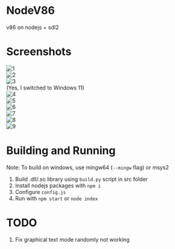 # NodeV86
v86 on nodejs + sdl2
# Screenshots
![1](https://user-images.githubusercontent.com/68371847/170811290-a021e0c2-e027-4f1c-a316-6016f9d4409f.png) <br />
![2](https://user-images.githubusercontent.com/68371847/170811291-a1d0a4f7-e7fd-494e-b498-ac8b78ce722e.png) <br />
![3](https://user-images.githubusercontent.com/68371847/170811292-da0f1d7f-46ab-415e-bad8-4a6dd65aab76.png) <br />
(Yes, I switched to Windows 11) <br />
![4](https://user-images.githubusercontent.com/68371847/171554543-8dbbd2e4-f789-488d-84d4-2ab676ba4ab8.png) <br />
![5](https://user-images.githubusercontent.com/68371847/171554546-c6b03335-2a04-4360-b431-4ffade1c5eae.png) <br />
![6](https://user-images.githubusercontent.com/68371847/171554549-590c8cd2-45de-4c88-b510-bdc359052068.png) <br />
![7](https://user-images.githubusercontent.com/68371847/171852149-0440a978-a5dd-4bb7-b4d5-34b723d4d50e.png) <br />
![8](https://user-images.githubusercontent.com/68371847/171556875-3d228a0f-d213-494a-8771-9f4972517fb5.png) <br />
![9](https://user-images.githubusercontent.com/68371847/171573355-ded15c49-d23b-4867-88a8-a25f6a05afe5.png)
# Building and Running
Note: To build on windows, use mingw64 (`--mingw` flag) or msys2 <br />
1) Build .dll/.so library using `build.py` script in src folder <br />
2) Install nodejs packages with `npm i` <br />
3) Configure `config.js` <br />
4) Run with `npm start` or `node index`
# TODO
1) Fix graphical text mode randomly not working
